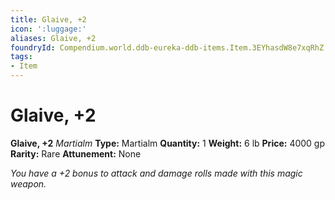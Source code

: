 ```yaml
---
title: Glaive, +2
icon: ':luggage:'
aliases: Glaive, +2
foundryId: Compendium.world.ddb-eureka-ddb-items.Item.3EYhasdW8e7xqRhZ
tags:
- Item
---
```


# Glaive, +2

**Glaive, +2**
_Martialm_
**Type:** Martialm
**Quantity:** 1
**Weight:** 6 lb
**Price:** 4000 gp
**Rarity:** Rare
**Attunement:** None

*You have a +2 bonus to attack and damage rolls made with this magic weapon.*